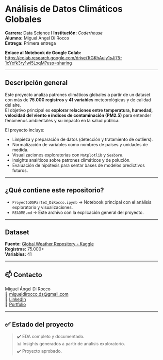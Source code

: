 #  Análisis de Datos Climáticos Globales  

**Carrera:** Data Science I
**Institución:** *Coderhouse*  
**Alumno:** Miguel Ángel Di Rocco  
**Entrega:** Primera entrega

**Enlace al Notebook de Google Colab:** https://colab.research.google.com/drive/1tGKhAuiy1sJj75-1cYxfk3ry1wI5LxqM?usp=sharing

---

##  Descripción general

Este proyecto analiza patrones climáticos globales a partir de un dataset con más de **75.000 registros** y **41 variables** meteorológicas y de calidad del aire.  
El objetivo principal es **explorar relaciones entre temperatura, humedad, velocidad del viento e índices de contaminación (PM2.5)** para entender fenómenos ambientales y su impacto en la salud pública.  

El proyecto incluye:  
- Limpieza y preparación de datos (detección y tratamiento de outliers).  
- Normalización de variables como nombres de países y unidades de medida.  
- Visualizaciones exploratorias con `Matplotlib` y `Seaborn`.  
- Insights analíticos sobre patrones climáticos y de polución.  
- Evaluación de hipótesis para sentar bases de modelos predictivos futuros.  

---

##  ¿Qué contiene este repositorio?

- `ProyectoDSParteI_DiRocco.ipynb` → Notebook principal con el análisis exploratorio y visualizaciones.  
- `README.md` → Este archivo con la explicación general del proyecto.  

---

##  Dataset

**Fuente:** [Global Weather Repository - Kaggle](https://www.kaggle.com/datasets/nelgiriyewithana/global-weather-repository)  
**Registros:** 75.000+  
**Variables:** 41  

---

## 📫 Contacto  

Miguel Ángel Di Rocco  
📧 migueldirocco.ds@gmail.com  
🔗 [LinkedIn](https://www.linkedin.com/in/miguelangeldirocco/)  
📁 [Portfolio](https://github.com/MiguelAngelDiRocco)  

---

## ✅ Estado del proyecto

> ✔️ EDA completo y documentado.  
> 📊 Insights generados a partir de análisis exploratorio.  
> ✔️ Proyecto aprobado.  

